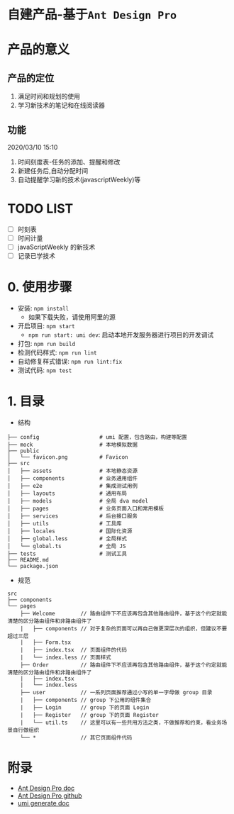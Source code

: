 # 自建产品-基于`Ant Design Pro`

# 产品的意义

## 产品的定位

1. 满足时间和规划的使用
2. 学习新技术的笔记和在线阅读器

## 功能

2020/03/10 15:10

1. 时间刻度表-任务的添加、提醒和修改
2. 新建任务后,自动分配时间
3. 自动提醒学习新的技术(javascriptWeekly)等

# TODO LIST

- [ ] 时刻表
- [ ] 时间计量
- [ ] javaScriptWeekly 的新技术
- [ ] 记录已学技术

# 0. 使用步骤

- 安装: `npm install`
  - 如果下载失败，请使用阿里的源
- 开启项目: `npm start`
  - `npm run start: umi dev`: 启动本地开发服务器进行项目的开发调试
- 打包: `npm run build`
- 检测代码样式: `npm run lint`
- 自动修复样式错误: `npm run lint:fix`
- 测试代码: `npm test`

# 1. 目录

- 结构

```shell
├── config                   # umi 配置，包含路由，构建等配置
├── mock                     # 本地模拟数据
├── public
│   └── favicon.png          # Favicon
├── src
│   ├── assets               # 本地静态资源
│   ├── components           # 业务通用组件
│   ├── e2e                  # 集成测试用例
│   ├── layouts              # 通用布局
│   ├── models               # 全局 dva model
│   ├── pages                # 业务页面入口和常用模板
│   ├── services             # 后台接口服务
│   ├── utils                # 工具库
│   ├── locales              # 国际化资源
│   ├── global.less          # 全局样式
│   └── global.ts            # 全局 JS
├── tests                    # 测试工具
├── README.md
└── package.json
```

- 规范

```shell
src
├── components
└── pages
    ├── Welcome        // 路由组件下不应该再包含其他路由组件，基于这个约定就能清楚的区分路由组件和非路由组件了
    |   ├── components // 对于复杂的页面可以再自己做更深层次的组织，但建议不要超过三层
    |   ├── Form.tsx
    |   ├── index.tsx  // 页面组件的代码
    |   └── index.less // 页面样式
    ├── Order          // 路由组件下不应该再包含其他路由组件，基于这个约定就能清楚的区分路由组件和非路由组件了
    |   ├── index.tsx
    |   └── index.less
    ├── user           // 一系列页面推荐通过小写的单一字母做 group 目录
    |   ├── components // group 下公用的组件集合
    |   ├── Login      // group 下的页面 Login
    |   ├── Register   // group 下的页面 Register
    |   └── util.ts    // 这里可以有一些共用方法之类，不做推荐和约束，看业务场景自行做组织
    └── *              // 其它页面组件代码
```

# 附录

- [Ant Design Pro doc](https://pro.ant.design)
- [Ant Design Pro github](https://github.com/ant-design/ant-design-pro)
- [umi generate doc](https://umijs.org/zh-CN/docs/cli#umi-build)
